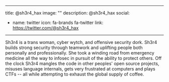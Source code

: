 
---
title: @sh3r4_hax
image: ""
description: @sh3r4_hax
social:

  - name: twitter
    icon: fa-brands fa-twitter
    link: https://twitter.com/@sh3r4_hax

---

Sh3r4 is a trans woman, cyber wytch, and offensive security dork. Sh3r4 builds strong security through teamwork and uplifting people both personally and professionally. She took a winding road from emergency medicine all the way to infosec in pursuit of the ability to protect others.
Off the clock Sh3r4 mangles the code in other peoples' open source projects, misuses language internals, gets very frustrated at computers and plays CTFs -- all while attempting to exhaust the global supply of coffee.